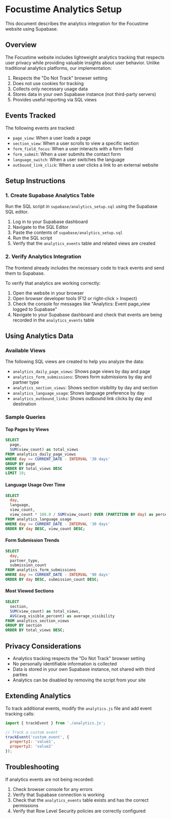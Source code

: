# Focustime Analytics Setup

This document describes the analytics integration for the Focustime website using Supabase.

## Overview

The Focustime website includes lightweight analytics tracking that respects user privacy while providing valuable insights about user behavior. Unlike traditional analytics platforms, our implementation:

1. Respects the "Do Not Track" browser setting
2. Does not use cookies for tracking
3. Collects only necessary usage data
4. Stores data in your own Supabase instance (not third-party servers)
5. Provides useful reporting via SQL views

## Events Tracked

The following events are tracked:

- `page_view`: When a user loads a page
- `section_view`: When a user scrolls to view a specific section
- `form_field_focus`: When a user interacts with a form field
- `form_submit`: When a user submits the contact form
- `language_switch`: When a user switches the language
- `outbound_link_click`: When a user clicks a link to an external website

## Setup Instructions

### 1. Create Supabase Analytics Table

Run the SQL script in `supabase/analytics_setup.sql` using the Supabase SQL editor.

1. Log in to your Supabase dashboard
2. Navigate to the SQL Editor
3. Paste the contents of `supabase/analytics_setup.sql`
4. Run the SQL script
5. Verify that the `analytics_events` table and related views are created

### 2. Verify Analytics Integration

The frontend already includes the necessary code to track events and send them to Supabase.

To verify that analytics are working correctly:

1. Open the website in your browser
2. Open browser developer tools (F12 or right-click > Inspect)
3. Check the console for messages like "Analytics: Event page_view logged to Supabase"
4. Navigate to your Supabase dashboard and check that events are being recorded in the `analytics_events` table

## Using Analytics Data

### Available Views

The following SQL views are created to help you analyze the data:

- `analytics_daily_page_views`: Shows page views by day and page
- `analytics_form_submissions`: Shows form submissions by day and partner type
- `analytics_section_views`: Shows section visibility by day and section
- `analytics_language_usage`: Shows language preference by day
- `analytics_outbound_links`: Shows outbound link clicks by day and destination

### Sample Queries

#### Top Pages by Views

```sql
SELECT 
  page, 
  SUM(view_count) as total_views
FROM analytics_daily_page_views
WHERE day >= CURRENT_DATE - INTERVAL '30 days'
GROUP BY page
ORDER BY total_views DESC
LIMIT 10;
```

#### Language Usage Over Time

```sql
SELECT 
  day, 
  language, 
  view_count,
  view_count * 100.0 / SUM(view_count) OVER (PARTITION BY day) as percentage
FROM analytics_language_usage
WHERE day >= CURRENT_DATE - INTERVAL '30 days'
ORDER BY day DESC, view_count DESC;
```

#### Form Submission Trends

```sql
SELECT 
  day, 
  partner_type, 
  submission_count
FROM analytics_form_submissions
WHERE day >= CURRENT_DATE - INTERVAL '90 days'
ORDER BY day DESC, submission_count DESC;
```

#### Most Viewed Sections

```sql
SELECT 
  section, 
  SUM(view_count) as total_views,
  AVG(avg_visible_percent) as average_visibility
FROM analytics_section_views
GROUP BY section
ORDER BY total_views DESC;
```

## Privacy Considerations

- Analytics tracking respects the "Do Not Track" browser setting
- No personally identifiable information is collected
- Data is stored in your own Supabase instance, not shared with third parties
- Analytics can be disabled by removing the script from your site

## Extending Analytics

To track additional events, modify the `analytics.js` file and add event tracking calls:

```javascript
import { trackEvent } from './analytics.js';

// Track a custom event
trackEvent('custom_event', { 
  property1: 'value1',
  property2: 'value2'
});
```

## Troubleshooting

If analytics events are not being recorded:

1. Check browser console for any errors
2. Verify that Supabase connection is working
3. Check that the `analytics_events` table exists and has the correct permissions
4. Verify that Row Level Security policies are correctly configured
